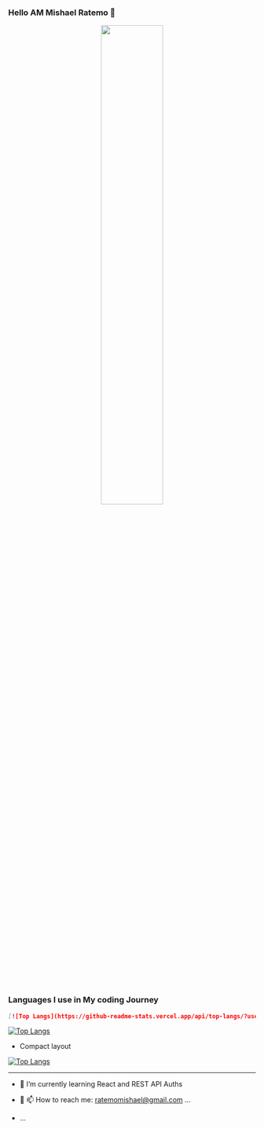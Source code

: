 ### Hello AM Mishael Ratemo 👋

<p align="center"> 
  <img width="50%" src="https://github-readme-stats.vercel.app./api?username=MishaelRatemo&show_icons=true&theme=toykonight" />

</p>


### Languages I use in My coding Journey



```md
[![Top Langs](https://github-readme-stats.vercel.app/api/top-langs/?username=MishaelRatemo&layout=compact)](https://github.com/MishaelRatemo/github-readme-stats)
```



[![Top Langs](https://github-readme-stats.vercel.app/api/top-langs/?username=MishaelRatemo)](https://github.com/MishaelRatemo/github-readme-stats)

- Compact layout

[![Top Langs](https://github-readme-stats.vercel.app/api/top-langs/?username=MishaelRatemo&layout=compact)](https://github.com/MishaelRatemo/github-readme-stats)


---
- 🌱 I’m currently learning React and REST API Auths
- 💬 📫 How to reach me:  ratemomishael@gmail.com ...
- ...

   
   <!--
**MishaelRatemo/MishaelRatemo** is a ✨ _special_ ✨ repository because its `README.md` (this file) appears on your GitHub profile.

Here are some ideas to get you started:

- 🔭 I’m currently working on ...
- 🌱 I’m currently learning React and REST API Auths
- 👯 I’m looking to collaborate on ...
- 🤔 I’m looking for help with ...
- 💬 Ask me about ...
- 📫 How to reach me: ...
- 😄 Pronouns: ...
- ⚡ Fun fact: ...
-->
